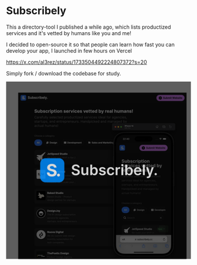 # Subscribely

This a directory-tool I published a while ago, which lists productized services and it's vetted by humans like you and me! 

I decided to open-source it so that people can learn how fast you can develop your app,
I launched in few hours on Vercel


https://x.com/al3rez/status/1733504492224807372?s=20


Simply fork / download the codebase for study.

![demo](demo.png)
